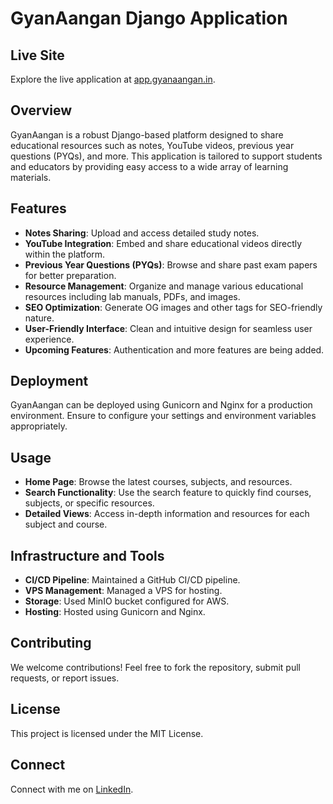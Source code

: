 # GyanAangan Django Application

## Live Site

Explore the live application at [app.gyanaangan.in](http://app.gyanaangan.in).

## Overview

GyanAangan is a robust Django-based platform designed to share educational resources such as notes, YouTube videos, previous year questions (PYQs), and more. This application is tailored to support students and educators by providing easy access to a wide array of learning materials.

## Features

- **Notes Sharing**: Upload and access detailed study notes.
- **YouTube Integration**: Embed and share educational videos directly within the platform.
- **Previous Year Questions (PYQs)**: Browse and share past exam papers for better preparation.
- **Resource Management**: Organize and manage various educational resources including lab manuals, PDFs, and images.
- **SEO Optimization**: Generate OG images and other tags for SEO-friendly nature.
- **User-Friendly Interface**: Clean and intuitive design for seamless user experience.
- **Upcoming Features**: Authentication and more features are being added.

## Deployment

GyanAangan can be deployed using Gunicorn and Nginx for a production environment. Ensure to configure your settings and environment variables appropriately.

## Usage

- **Home Page**: Browse the latest courses, subjects, and resources.
- **Search Functionality**: Use the search feature to quickly find courses, subjects, or specific resources.
- **Detailed Views**: Access in-depth information and resources for each subject and course.

## Infrastructure and Tools

- **CI/CD Pipeline**: Maintained a GitHub CI/CD pipeline.
- **VPS Management**: Managed a VPS for hosting.
- **Storage**: Used MinIO bucket configured for AWS.
- **Hosting**: Hosted using Gunicorn and Nginx.

## Contributing

We welcome contributions! Feel free to fork the repository, submit pull requests, or report issues.

## License

This project is licensed under the MIT License.

## Connect

Connect with me on [LinkedIn](https://www.linkedin.com/in/devangspsingh).
